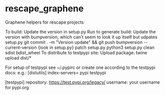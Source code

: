 # rescape_graphene
Graphene helpers for rescape projects

To build:
Update the version in setup.py
Run to generate build:
Update the version with bumpversion, which can't seem to look it up itself but udpates setup.py
git commit . -m "Version update" && git push
bumpversion --current-version {look in setup.py} patch setup.py
python3 setup.py clean sdist bdist_wheel
To distribute to testpypi site:
Upload package:
twine upload dist/*

For setup of testpypi see ~/.pypirc or create one according to the testpypi docs:
e.g.:
[distutils]
index-servers=
    pypi
    testpypi

[testpypi]
repository: https://test.pypi.org/legacy/
username: your username for pypi.org
